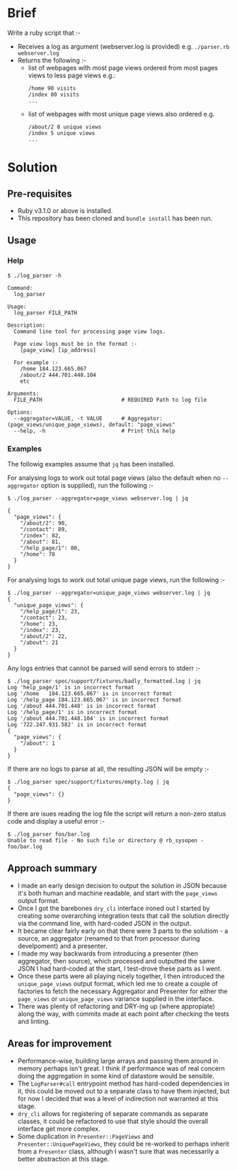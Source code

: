 # Brief

Write a ruby script that :-
- Receives a log as argument (webserver.log is provided) e.g. `./parser.rb webserver.log`
- Returns the following :-
    - list of webpages with most page views ordered from most pages views to less page views e.g.:
        ```
        /home 90 visits
        /index 80 visits
        ...
        ```
    - list of webpages with most unique page views also ordered e.g.
        ```
        /about/2 8 unique views
        /index 5 unique views
        ...
        ```

# Solution

## Pre-requisites

- Ruby v3.1.0 or above is installed.
- This repository has been cloned and `bundle install` has been run.

## Usage

### Help
```
$ ./log_parser -h

Command:
  log_parser

Usage:
  log_parser FILE_PATH

Description:
  Command line tool for processing page view logs.

  Page view logs must be in the format :-
    [page_view] [ip_address]

  For example :-
    /home 184.123.665.067
    /about/2 444.701.448.104
    etc

Arguments:
  FILE_PATH                         # REQUIRED Path to log file

Options:
  --aggregator=VALUE, -t VALUE      # Aggregator: (page_views/unique_page_views), default: "page_views"
  --help, -h                        # Print this help
```
### Examples
The followig examples assume that `jq` has been installed.

For analysing logs to work out total page views (also the default when no `--aggregator` option is supplied), run the following :-
```
$ ./log_parser --aggregator=page_views webserver.log | jq

{
  "page_views": {
    "/about/2": 90,
    "/contact": 89,
    "/index": 82,
    "/about": 81,
    "/help_page/1": 80,
    "/home": 78
  }
}
```

For analysing logs to work out total unique page views, run the following :-
```
$ ./log_parser --aggregator=unique_page_views webserver.log | jq
{
  "unique_page_views": {
    "/help_page/1": 23,
    "/contact": 23,
    "/home": 23,
    "/index": 23,
    "/about/2": 22,
    "/about": 21
  }
}
```

Any logs entries that cannot be parsed will send errors to stderr :-
```
$ ./log_parser spec/support/fixtures/badly_formatted.log | jq
Log 'help_page/1' is in incorrect format
Log '/home   184.123.665.067' is in incorrect format
Log '/help_page 184.123.665.067' is in incorrect format
Log '/about 444.701.448' is in incorrect format
Log '/help_page/1' is in incorrect format
Log '/about 444.701.448.104' is in incorrect format
Log '722.247.931.582' is in incorrect format
{
  "page_views": {
    "/about": 1
  }
}
```

If there are no logs to parse at all, the resulting JSON will be empty :-
```
$ ./log_parser spec/support/fixtures/empty.log | jq
{
  "page_views": {}
}
```

If there are isues reading the log file the script will return a non-zero status code and display a useful error :-
```
$ ./log_parser foo/bar.log
Unable to read file - No such file or directory @ rb_sysopen - foo/bar.log
```

## Approach summary

- I made an early design decision to output the solution in JSON because it's both human and machine readable, and start with the `page_views` output format.
- Once I got the barebones `dry_cli` interface ironed out I started by creating some overarching integration tests that call the solution directly via the command line, with hard-coded JSON in the output.
- It became clear fairly early on that there were 3 parts to the solutiom - a source, an aggregator (renamed to that from processor during develpoment) and a presenter.
- I made my way backwards from introducing a presenter (then aggregator, then source), which processed and outputted the same JSON I had hard-coded at the start, I test-drove these parts as I went.
- Once these parts were all playing nicely together, I then introduced the `unique_page_views` output format, which led me to create a couple of factories to fetch the necessary Aggregator and Presenter for either the `page_views` or `unique_page_views` variance supplied in the interface.
- There was plenty of refactoring and DRY-ing up (where appropiate) along the way, with commits made at each point after checking the tests and linting.

## Areas for improvement
- Performance-wise, building large arrays and passing them around in memory perhaps isn't great. I think if performance was of real concern doing the aggregation in some kind of datastore would be sensible.
- The `LogParser#call` entrypoint method has hard-coded dependencies in it, this could be moved out to a separate class to have them injected, but for now I decided that was a level of indirection not warranted at this stage.
- `dry_cli` allows for registering of separate commands as separate classes, it could be refactored to use that style should the overall interface get more complex.
- Some duplication in `Presenter::PageViews` and `Presenter::UniquePageViews`, they could be re-worked to perhaps inherit from a `Presenter` class, although I wasn't sure that was necessarily a better abstraction at this stage.
